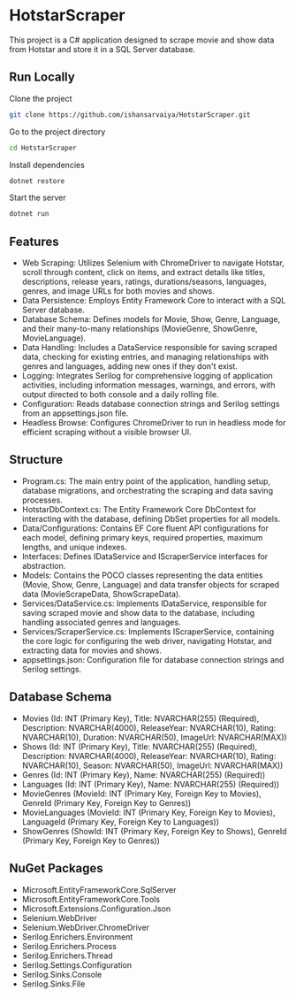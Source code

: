 
# HotstarScraper

This project is a C# application designed to scrape movie and show data from Hotstar and store it in a SQL Server database.

## Run Locally

Clone the project

```bash
git clone https://github.com/ishansarvaiya/HotstarScraper.git
```

Go to the project directory

```bash
cd HotstarScraper
```

Install dependencies

```bash
dotnet restore
```

Start the server

```bash
dotnet run
```


## Features

- Web Scraping: Utilizes Selenium with ChromeDriver to navigate Hotstar, scroll through content, click on items, and extract details like titles, descriptions, release years, ratings, durations/seasons, languages, genres, and image URLs for both movies and shows.
- Data Persistence: Employs Entity Framework Core to interact with a SQL Server database.
- Database Schema: Defines models for Movie, Show, Genre, Language, and their many-to-many relationships (MovieGenre, ShowGenre, MovieLanguage).
- Data Handling: Includes a DataService responsible for saving scraped data, checking for existing entries, and managing relationships with genres and languages, adding new ones if they don't exist.
- Logging: Integrates Serilog for comprehensive logging of application activities, including information messages, warnings, and errors, with output directed to both console and a daily rolling file.
- Configuration: Reads database connection strings and Serilog settings from an appsettings.json file.
- Headless Browse: Configures ChromeDriver to run in headless mode for efficient scraping without a visible browser UI.
## Structure

- Program.cs: The main entry point of the application, handling setup, database migrations, and orchestrating the scraping and data saving processes.
- HotstarDbContext.cs: The Entity Framework Core DbContext for interacting with the database, defining DbSet properties for all models.
- Data/Configurations: Contains EF Core fluent API configurations for each model, defining primary keys, required properties, maximum lengths, and unique indexes.
- Interfaces: Defines IDataService and IScraperService interfaces for abstraction.
- Models: Contains the POCO classes representing the data entities (Movie, Show, Genre, Language) and data transfer objects for scraped data (MovieScrapeData, ShowScrapeData).
- Services/DataService.cs: Implements IDataService, responsible for saving scraped movie and show data to the database, including handling associated genres and languages.
- Services/ScraperService.cs: Implements IScraperService, containing the core logic for configuring the web driver, navigating Hotstar, and extracting data for movies and shows.
- appsettings.json: Configuration file for database connection strings and Serilog settings.
## Database Schema

- Movies (Id: INT (Primary Key), Title: NVARCHAR(255) (Required), Description: NVARCHAR(4000), ReleaseYear: NVARCHAR(10), Rating: NVARCHAR(10), Duration: NVARCHAR(50), ImageUrl: NVARCHAR(MAX))
- Shows (Id: INT (Primary Key), Title: NVARCHAR(255) (Required), Description: NVARCHAR(4000), ReleaseYear: NVARCHAR(10), Rating: NVARCHAR(10), Season: NVARCHAR(50), ImageUrl: NVARCHAR(MAX))
- Genres (Id: INT (Primary Key), Name: NVARCHAR(255) (Required))
- Languages (Id: INT (Primary Key), Name: NVARCHAR(255) (Required))
- MovieGenres (MovieId: INT (Primary Key, Foreign Key to Movies), GenreId (Primary Key, Foreign Key to Genres))
- MovieLanguages (MovieId: INT (Primary Key, Foreign Key to Movies), LanguageId (Primary Key, Foreign Key to Languages))
- ShowGenres (ShowId: INT (Primary Key, Foreign Key to Shows), GenreId (Primary Key, Foreign Key to Genres))
## NuGet Packages

- Microsoft.EntityFrameworkCore.SqlServer
- Microsoft.EntityFrameworkCore.Tools
- Microsoft.Extensions.Configuration.Json
- Selenium.WebDriver
- Selenium.WebDriver.ChromeDriver
- Serilog.Enrichers.Environment
- Serilog.Enrichers.Process
- Serilog.Enrichers.Thread
- Serilog.Settings.Configuration
- Serilog.Sinks.Console
- Serilog.Sinks.File

